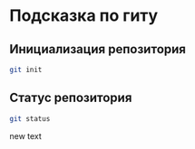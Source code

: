 # Подсказка по гиту

## Инициализация репозитория

```sh
git init
```

## Статус репозитория

```sh
git status
```
new text
